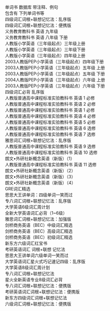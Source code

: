 单词书 数据库 带注释、例句  
包含有 下列单词书等  
四级词汇词根+联想记忆法：乱序版  
四级词汇词根+联想记忆法：便携版  
义务教育教科书 英语 九年级  
义务教育教科书 英语 八年级 下册   
人教版小学英语（三年级起点）三年级上册   
人教版小学英语（三年级起点）三年级下册   
人教版小学英语（三年级起点）四年级上册   
2003人教版PEP小学英语（三年级起点）四年级下册    
2003人教版PEP小学英语（三年级起点）五年级 上册   
2003人教版PEP小学英语（三年级起点）五年级 下册   
2004人教版PEP小学英语（三年级起点）六年级 上册   
2003人教版PEP小学英语（三年级起点）六年级 下册    
四级词汇必背 乱序版    
人教版普通高中课程标准实验教科书 英语 1 必修    
人教版普通高中课程标准实验教科书 英语 2 必修    
人教版普通高中课程标准实验教科书 英语 1 必修    
人教版普通高中课程标准实验教科书 英语 4 必修    
人教版普通高中课程标准实验教科书 英语 5 必修    
人教版普通高中课程标准实验教科书 英语 6 选修    
人教版普通高中课程标准实验教科书 英语 7 选修    
雅思词汇词根+联想记忆法：乱序版      
人教版普通高中课程标准实验教科书 英语 9 选修      
人教版普通高中课程标准实验教科书 英语 10 选修   
朗文•外研社新概念英语（新版）（1）  
人教版普通高中课程标准实验教科书 英语 11 选修   
朗文•外研社新概念英语（新版）（2）    
朗文•外研社新概念英语（新版）（3）    
朗文•外研社新概念英语（新版）（4）    
GRE词汇精选   
思思大王讲单词：四级单词一笑而过    
专八词汇词根+联想记忆法：乱序版    
大学英语6级词汇周计划   
全新大学英语词汇必背（1~6级）    
雅思词汇词根+联想记忆法：加强版    
剑桥商务英语（BEC）中级词汇精选   
剑桥商务英语（BEC）高级词汇精选   
剑桥商务英语（BEC）初级词汇精选   
新东方六级词汇红宝书    
考研英语词汇 词根+联想 记忆法    
思思大王讲单词六级单词一笑而过   
大学英语词汇星火式巧记速记四级：乱序版   
大学英语8级词汇周计划   
专八词汇词根+联想记忆法      
星火全新英语专业8级词汇必背    
专八词汇词根+联想记忆法：便携版    
考研英语词汇词根+联想记忆法：便携版    
新东方四级词汇词根+联想记忆法   
六级词汇词根+联想记忆法：便携版    

